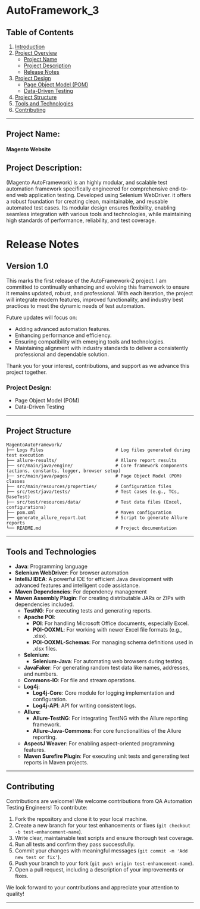 # AutoFramework_3
## Table of Contents
1. [Introduction](#introduction)
2. [Project Overview](#project-overview)
    - [Project Name](#project-name)
    - [Project Description](#project-description)
    - [Release Notes](#release-notes)
3. [Project Design](#project-design)
    - [Page Object Model (POM)](#page-object-model-pom)
    - [Data-Driven Testing](#data-driven-testing)
4. [Project Structure](#project-structure)
5. [Tools and Technologies](#tools-and-technologies)
6. [Contributing](#contributing)
---
## Project Name:
####  Magento Website

## Project Description:
(Magento AutoFramework) is an highly modular, and scalable test automation framework specifically engineered for comprehensive end-to-end web application testing. Developed using Selenium WebDriver.
it offers a robust foundation for creating clean, maintainable, and reusable automated test cases.
Its modular design ensures flexibility, enabling seamless integration with various tools and technologies, while maintaining high standards of performance, reliability, and test coverage.

# Release Notes
## Version 1.0
This marks the first release of the AutoFramework-2 project.
I am committed to continually enhancing and evolving this framework to ensure it remains updated, robust, and professional.
With each iteration, the project will integrate modern features, improved functionality, and industry best practices to meet the dynamic needs of test automation.

Future updates will focus on:
- Adding advanced automation features.
- Enhancing performance and efficiency.
- Ensuring compatibility with emerging tools and technologies.
- Maintaining alignment with industry standards to deliver a consistently professional and dependable solution.

Thank you for your interest, contributions, and support as we advance this project together.
### Project Design:
- Page Object Model (POM)
- Data-Driven Testing
---

## Project Structure
```
MagentoAutoFramework/
├── Logs Files                           # Log files generated during test execution
├── allure-results/                      # Allure report results
├── src/main/java/engine/                # Core framework components (actions, constants, logger, browser setup)
├── src/main/java/pages/                 # Page Object Model (POM) classes
├── src/main/resources/properties/       # Configuration files
├── src/test/java/tests/                 # Test cases (e.g., TCs, BaseTest)
├── src/test/resources/data/             # Test data files (Excel, configurations)
├── pom.xml                              # Maven configuration
├── generate_allure_report.bat           # Script to generate Allure reports
└── README.md                            # Project documentation
```

---
## Tools and Technologies
- **Java**: Programming language
- **Selenium WebDriver**: For browser automation
- **IntelliJ IDEA**: A powerful IDE for efficient Java development with advanced features and intelligent code assistance.
- **Maven Dependencies**: For dependency management
- **Maven Assembly Plugin**: For creating distributable JARs or ZIPs with dependencies included.
    - **TestNG**: For executing tests and generating reports.
    - **Apache POI**:
        - **POI**: For handling Microsoft Office documents, especially Excel.
        - **POI-OOXML**: For working with newer Excel file formats (e.g., .xlsx).
        - **POI-OOXML-Schemas**: For managing schema definitions used in .xlsx files.
    - **Selenium**:
        - **Selenium-Java**: For automating web browsers during testing.
    - **JavaFaker**: For generating random test data like names, addresses, and numbers.
    - **Commons-IO**: For file and stream operations.
    - **Log4j**:
        - **Log4j-Core**: Core module for logging implementation and configuration.
        - **Log4j-API**: API for writing consistent logs.
    - **Allure**:
        - **Allure-TestNG**: For integrating TestNG with the Allure reporting framework.
        - **Allure-Java-Commons**: For core functionalities of the Allure reporting.
    - **AspectJ Weaver**: For enabling aspect-oriented programming features.
    - **Maven Surefire Plugin**: For executing unit tests and generating test reports in Maven projects.

---

## Contributing
Contributions are welcome!
We welcome contributions from QA Automation Testing Engineers! To contribute:

1. Fork the repository and clone it to your local machine.
2. Create a new branch for your test enhancements or fixes (`git checkout -b test-enhancement-name`).
3. Write clear, maintainable test scripts and ensure thorough test coverage.
4. Run all tests and confirm they pass successfully.
5. Commit your changes with meaningful messages (`git commit -m 'Add new test or fix'`).
6. Push your branch to your fork (`git push origin test-enhancement-name`).
7. Open a pull request, including a description of your improvements or fixes.

We look forward to your contributions and appreciate your attention to quality!

---
